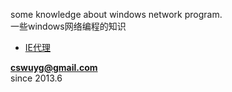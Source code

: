 some knowledge about windows network program.  
一些windows网络编程的知识  

- [IE代理](./ie_proxy)




**cswuyg@gmail.com**  
since 2013.6